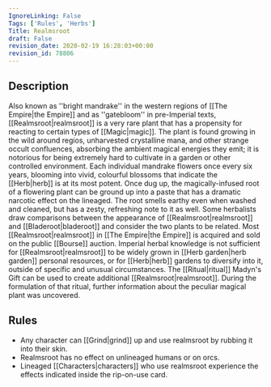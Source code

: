 ```yaml
---
IgnoreLinking: False
Tags: ['Rules', 'Herbs']
Title: Realmsroot
draft: False
revision_date: 2020-02-19 16:28:03+00:00
revision_id: 78806
---
```


## Description
Also known as ''bright mandrake'' in the western regions of [[The Empire|the Empire]] and as ''gatebloom'' in pre-Imperial texts, [[Realmsroot|realmsroot]] is a very rare plant that has a propensity for reacting to certain types of [[Magic|magic]]. The plant is found growing in the wild around regios, unharvested crystalline mana, and other strange occult confluences, absorbing the ambient magical energies they emit; it is notorious for being extremely hard to cultivate in a garden or other controlled environment. Each individual mandrake flowers once every six years, blooming into vivid, colourful blossoms that indicate the [[Herb|herb]] is at its most potent. Once dug up, the magically-infused root of a flowering plant can be ground up into a paste that has a dramatic narcotic effect on the lineaged. The root smells earthy even when washed and cleaned, but has a zesty, refreshing note to it as well. Some herbalists draw comparisons between the appearance of [[Realmsroot|realmsroot]] and [[Bladeroot|bladeroot]] and consider the two plants to be related.
Most [[Realmsroot|realmsroot]] in [[The Empire|the Empire]] is acquired and sold on the public [[Bourse]] auction. Imperial herbal knowledge is not sufficient for [[Realmsroot|realmsroot]] to be widely grown in [[Herb garden|herb garden]] personal resources, or for [[Herb|herb]] gardens to diversify into it, outside of specific and unusual circumstances.
The [[Ritual|ritual]] Madyn's Gift can be used to create additional [[Realmsroot|realmsroot]]. During the formulation of that ritual, further information about the peculiar magical plant was uncovered.
## Rules
* Any character can [[Grind|grind]] up and use realmsroot by rubbing it into their skin.
* Realmsroot has no effect on unlineaged humans or on orcs.
* Lineaged [[Characters|characters]] who use realmsroot experience the effects indicated inside the rip-on-use card.
